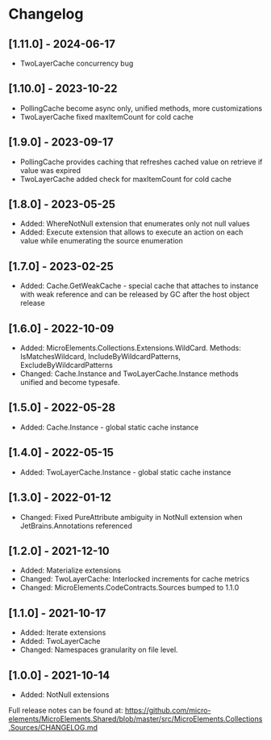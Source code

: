 ﻿# Changelog

## [1.11.0] - 2024-06-17
- TwoLayerCache concurrency bug

## [1.10.0] - 2023-10-22
- PollingCache become async only, unified methods, more customizations
- TwoLayerCache fixed maxItemCount for cold cache

## [1.9.0] - 2023-09-17
- PollingCache provides caching that refreshes cached value on retrieve if value was expired
- TwoLayerCache added check for maxItemCount for cold cache

## [1.8.0] - 2023-05-25
- Added: WhereNotNull extension that enumerates only not null values 
- Added: Execute extension that allows to execute an action on each value while enumerating the source enumeration

## [1.7.0] - 2023-02-25
- Added: Cache.GetWeakCache - special cache that attaches to instance with weak reference and can be released by GC after the host object release

## [1.6.0] - 2022-10-09
- Added: MicroElements.Collections.Extensions.WildCard. Methods: IsMatchesWildcard, IncludeByWildcardPatterns, ExcludeByWildcardPatterns
- Changed: Cache.Instance and TwoLayerCache.Instance methods unified and become typesafe. 

## [1.5.0] - 2022-05-28
- Added: Cache.Instance - global static cache instance

## [1.4.0] - 2022-05-15
- Added: TwoLayerCache.Instance - global static cache instance

## [1.3.0] - 2022-01-12
- Changed: Fixed PureAttribute ambiguity in NotNull extension when JetBrains.Annotations referenced

## [1.2.0] - 2021-12-10
- Added: Materialize extensions
- Changed: TwoLayerCache: Interlocked increments for cache metrics
- Changed: MicroElements.CodeContracts.Sources bumped to 1.1.0

## [1.1.0] - 2021-10-17
- Added: Iterate extensions
- Added: TwoLayerCache
- Changed: Namespaces granularity on file level.

## [1.0.0] - 2021-10-14
- Added: NotNull extensions

Full release notes can be found at: https://github.com/micro-elements/MicroElements.Shared/blob/master/src/MicroElements.Collections.Sources/CHANGELOG.md
